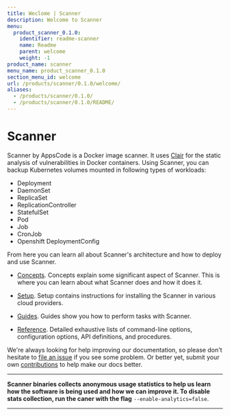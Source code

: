 ```yaml
---
title: Weclome | Scanner
description: Welcome to Scanner
menu:
  product_scanner_0.1.0:
    identifier: readme-scanner
    name: Readme
    parent: welcome
    weight: -1
product_name: scanner
menu_name: product_scanner_0.1.0
section_menu_id: welcome
url: /products/scanner/0.1.0/welcome/
aliases:
  - /products/scanner/0.1.0/
  - /products/scanner/0.1.0/README/
---
```


# Scanner
Scanner by AppsCode is a Docker image scanner. It uses [Clair](https://github.com/coreos/clair) for the static analysis of vulnerabilities in Docker containers. Using Scanner, you can backup Kubernetes volumes mounted in following types of workloads:

- Deployment
- DaemonSet
- ReplicaSet
- ReplicationController
- StatefulSet
- Pod
- Job
- CronJob
- Openshift DeploymentConfig

From here you can learn all about Scanner's architecture and how to deploy and use Scanner.

- [Concepts](/products/scanner/0.1.0/concepts/). Concepts explain some significant aspect of Scanner. This is where you can learn about what Scanner does and how it does it.

- [Setup](/products/scanner/0.1.0/setup/). Setup contains instructions for installing
  the Scanner in various cloud providers.

- [Guides](/products/scanner/0.1.0/guides/). Guides show you how to perform tasks with Scanner.

- [Reference](/products/scanner/0.1.0/reference/). Detailed exhaustive lists of
command-line options, configuration options, API definitions, and procedures.

We're always looking for help improving our documentation, so please don't hesitate to [file an issue](https://github.com/soter/scanner/issues/new) if you see some problem. Or better yet, submit your own [contributions](/products/scanner/0.1.0/CONTRIBUTING) to help
make our docs better.

---

**Scanner binaries collects anonymous usage statistics to help us learn how the software is being used and how we can improve it. To disable stats collection, run the caner with the flag** `--enable-analytics=false`.

---
